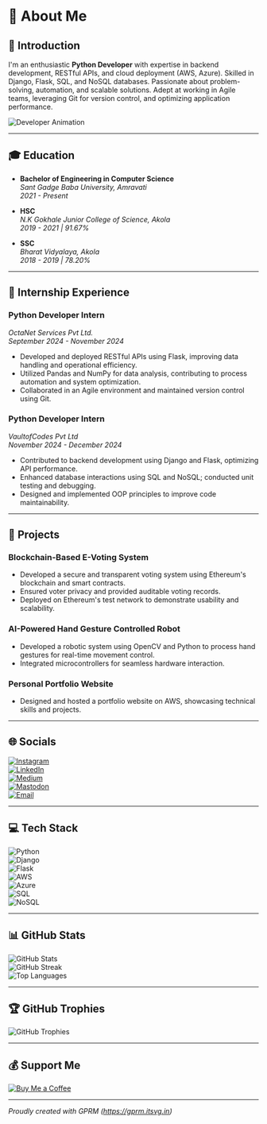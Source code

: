 # 💫 About Me

## 🚀 Introduction

I'm an enthusiastic **Python Developer** with expertise in backend development, RESTful APIs, and cloud deployment (AWS, Azure). Skilled in Django, Flask, SQL, and NoSQL databases. Passionate about problem-solving, automation, and scalable solutions. Adept at working in Agile teams, leveraging Git for version control, and optimizing application performance.

![Developer Animation](https://media.giphy.com/media/3o6Zt5pQJ0p0V6V6g0/giphy.gif)

---

## 🎓 Education

- **Bachelor of Engineering in Computer Science**  
  *Sant Gadge Baba University, Amravati*  
  *2021 - Present*

- **HSC**  
  *N.K Gokhale Junior College of Science, Akola*  
  *2019 - 2021 | 91.67%*

- **SSC**  
  *Bharat Vidyalaya, Akola*  
  *2018 - 2019 | 78.20%*

---

## 💼 Internship Experience

### **Python Developer Intern**  
*OctaNet Services Pvt Ltd.*  
*September 2024 - November 2024*

- Developed and deployed RESTful APIs using Flask, improving data handling and operational efficiency.  
- Utilized Pandas and NumPy for data analysis, contributing to process automation and system optimization.  
- Collaborated in an Agile environment and maintained version control using Git.  

### **Python Developer Intern**  
*VaultofCodes Pvt Ltd*  
*November 2024 - December 2024*

- Contributed to backend development using Django and Flask, optimizing API performance.  
- Enhanced database interactions using SQL and NoSQL; conducted unit testing and debugging.  
- Designed and implemented OOP principles to improve code maintainability.  

---

## 🚀 Projects

### **Blockchain-Based E-Voting System**

- Developed a secure and transparent voting system using Ethereum's blockchain and smart contracts.  
- Ensured voter privacy and provided auditable voting records.  
- Deployed on Ethereum's test network to demonstrate usability and scalability.  

### **AI-Powered Hand Gesture Controlled Robot**

- Developed a robotic system using OpenCV and Python to process hand gestures for real-time movement control.  
- Integrated microcontrollers for seamless hardware interaction.  

### **Personal Portfolio Website**

- Designed and hosted a portfolio website on AWS, showcasing technical skills and projects.  

---

## 🌐 Socials

[![Instagram](https://img.shields.io/badge/Instagram-%23E4405F.svg?logo=Instagram&logoColor=white)](https://instagram.com/iamvny_05)  
[![LinkedIn](https://img.shields.io/badge/LinkedIn-%230077B5.svg?logo=linkedin&logoColor=white)](https://linkedin.com/in/vinay-meshram-0277b2273)  
[![Medium](https://img.shields.io/badge/Medium-12100E?logo=medium&logoColor=white)](https://medium.com/@meshram.vinay2003)  
[![Mastodon](https://img.shields.io/badge/-MASTODON-%232B90D9?logo=mastodon&logoColor=white)](https://mastodon.social/@VinayMeshram)  
[![Email](https://img.shields.io/badge/Email-D14836?logo=gmail&logoColor=white)](mailto:meshram.vinay2003@gmail.com)  

---

## 💻 Tech Stack

![Python](https://img.shields.io/badge/Python-3670A0?style=for-the-badge&logo=python&logoColor=white)  
![Django](https://img.shields.io/badge/Django-092E20?style=for-the-badge&logo=django&logoColor=white)  
![Flask](https://img.shields.io/badge/Flask-000000?style=for-the-badge&logo=flask&logoColor=white)  
![AWS](https://img.shields.io/badge/AWS-FF9900?style=for-the-badge&logo=amazon-aws&logoColor=white)  
![Azure](https://img.shields.io/badge/Azure-0078D4?style=for-the-badge&logo=microsoft-azure&logoColor=white)  
![SQL](https://img.shields.io/badge/SQL-4479A1?style=for-the-badge&logo=postgresql&logoColor=white)  
![NoSQL](https://img.shields.io/badge/NoSQL-000000?style=for-the-badge&logo=mongodb&logoColor=white)  

---

## 📊 GitHub Stats

![GitHub Stats](https://github-readme-stats.vercel.app/api?username=iamvny&theme=dark&hide_border=true&include_all_commits=false&count_private=false)  
![GitHub Streak](https://github-readme-streak-stats.herokuapp.com/?user=iamvny&theme=dark&hide_border=true)  
![Top Languages](https://github-readme-stats.vercel.app/api/top-langs/?username=iamvny&theme=dark&hide_border=true&include_all_commits=false&count_private=false&layout=compact)  

---

## 🏆 GitHub Trophies

![GitHub Trophies](https://github-profile-trophy.vercel.app/?username=iamvny&theme=radical&no-frame=true&no-bg=true&margin-w=4)  

---

## 💰 Support Me

[![Buy Me a Coffee](https://img.shields.io/badge/Buy%20Me%20a%20Coffee-FFDD00?style=for-the-badge&logo=buy-me-a-coffee&logoColor=black)](https://buymeacoffee.com/meshramvina)  

---

*Proudly created with GPRM (https://gprm.itsvg.in)*

 
